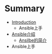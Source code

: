 # Summary

* [Introduction](README.md)
   * Ansible上手
* [Ansible介绍](chapter1.md)
   * [Ansilbe的简介](ansilbede_jia_gou.md)
* Ansible上手

